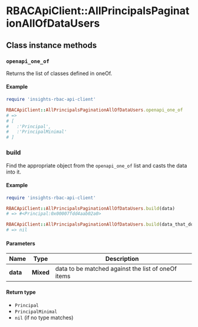 # RBACApiClient::AllPrincipalsPaginationAllOfDataUsers

## Class instance methods

### `openapi_one_of`

Returns the list of classes defined in oneOf.

#### Example

```ruby
require 'insights-rbac-api-client'

RBACApiClient::AllPrincipalsPaginationAllOfDataUsers.openapi_one_of
# =>
# [
#   :'Principal',
#   :'PrincipalMinimal'
# ]
```

### build

Find the appropriate object from the `openapi_one_of` list and casts the data into it.

#### Example

```ruby
require 'insights-rbac-api-client'

RBACApiClient::AllPrincipalsPaginationAllOfDataUsers.build(data)
# => #<Principal:0x00007fdd4aab02a0>

RBACApiClient::AllPrincipalsPaginationAllOfDataUsers.build(data_that_doesnt_match)
# => nil
```

#### Parameters

| Name | Type | Description |
| ---- | ---- | ----------- |
| **data** | **Mixed** | data to be matched against the list of oneOf items |

#### Return type

- `Principal`
- `PrincipalMinimal`
- `nil` (if no type matches)

